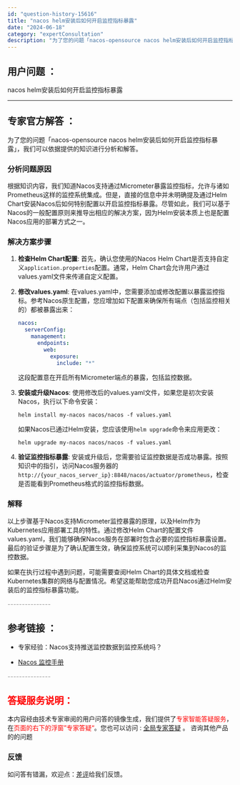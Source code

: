 ```yaml
---
id: "question-history-15616"
title: "nacos helm安装后如何开启监控指标暴露"
date: "2024-06-18"
category: "expertConsultation"
description: "为了您的问题「nacos-opensource nacos helm安装后如何开启监控指标暴露」，我们可以依据提供的知识进行分析和解答。### 分析问题原因根据知识内容，我们知道Nacos支持通过Micrometer暴露监控指标，允许与诸如Prometheus这样的监控系统集成。但是，直接的信息中并"
---
```


## 用户问题 ： 
 nacos helm安装后如何开启监控指标暴露  

---------------
## 专家官方解答 ：

为了您的问题「nacos-opensource nacos helm安装后如何开启监控指标暴露」，我们可以依据提供的知识进行分析和解答。

### 分析问题原因

根据知识内容，我们知道Nacos支持通过Micrometer暴露监控指标，允许与诸如Prometheus这样的监控系统集成。但是，直接的信息中并未明确提及通过Helm Chart安装Nacos后如何特别配置以开启监控指标暴露。尽管如此，我们可以基于Nacos的一般配置原则来推导出相应的解决方案，因为Helm安装本质上也是配置Nacos应用的部署方式之一。

### 解决方案步骤

1. **检查Helm Chart配置**: 首先，确认您使用的Nacos Helm Chart是否支持自定义`application.properties`配置。通常，Helm Chart会允许用户通过values.yaml文件来传递自定义配置。

2. **修改values.yaml**: 在values.yaml中，您需要添加或修改配置以暴露监控指标。参考Nacos原生配置，您应增加如下配置来确保所有端点（包括监控相关的）都被暴露出来：
   ```yaml
   nacos:
     serverConfig:
       management:
         endpoints:
           web:
             exposure:
               include: "*"
   ```
   这段配置意在开启所有Micrometer端点的暴露，包括监控数据。

3. **安装或升级Nacos**: 使用修改后的values.yaml文件，如果您是初次安装Nacos，执行以下命令安装：
   ```shell
   helm install my-nacos nacos/nacos -f values.yaml
   ```
   如果Nacos已通过Helm安装，您应该使用`helm upgrade`命令来应用更改：
   ```shell
   helm upgrade my-nacos nacos/nacos -f values.yaml
   ```

4. **验证监控指标暴露**: 安装或升级后，您需要验证监控数据是否成功暴露。按照知识中的指引，访问Nacos服务器的`http://{your_nacos_server_ip}:8848/nacos/actuator/prometheus`，检查是否能看到Prometheus格式的监控指标数据。

### 解释

以上步骤基于Nacos支持Micrometer监控暴露的原理，以及Helm作为Kubernetes应用部署工具的特性。通过修改Helm Chart的配置文件values.yaml，我们能够确保Nacos服务在部署时包含必要的监控指标暴露设置。最后的验证步骤是为了确认配置生效，确保监控系统可以顺利采集到Nacos的监控数据。

如果在执行过程中遇到问题，可能需要查阅Helm Chart的具体文档或检查Kubernetes集群的网络与配置情况。希望这能帮助您成功开启Nacos通过Helm安装后的监控指标暴露功能。


<font color="#949494">---------------</font> 


## 参考链接 ：

* 专家经验：Nacos支持推送监控数据到监控系统吗？ 
 
 * [Nacos 监控手册](https://nacos.io/docs/latest/guide/admin/monitor-guide)


 <font color="#949494">---------------</font> 
 


## <font color="#FF0000">答疑服务说明：</font> 

本内容经由技术专家审阅的用户问答的镜像生成，我们提供了<font color="#FF0000">专家智能答疑服务</font>，在<font color="#FF0000">页面的右下的浮窗”专家答疑“</font>。您也可以访问 : [全局专家答疑](https://answer.opensource.alibaba.com/docs/intro) 。 咨询其他产品的的问题

### 反馈
如问答有错漏，欢迎点：[差评](https://ai.nacos.io/user/feedbackByEnhancerGradePOJOID?enhancerGradePOJOId=15675)给我们反馈。
